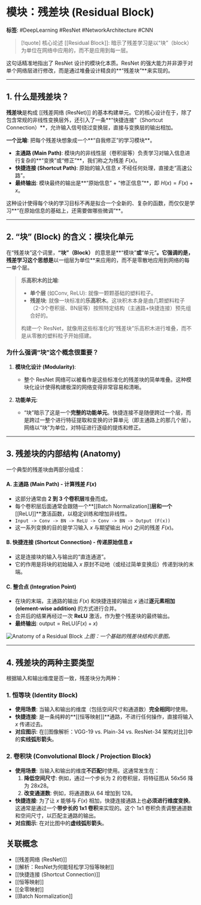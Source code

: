 # 模块：残差块 (Residual Block)

**标签**: #DeepLearning #ResNet #NetworkArchitecture #CNN

> [!quote] 核心论述
> [[Residual Block]]: 暗示了残差学习是以“块”（block）为单位在网络中应用的，而不是应用到每一层。

这句话精准地指出了 ResNet 设计的模块化本质。ResNet 的强大能力并非源于对单个网络层进行修改，而是通过堆叠设计精良的**“残差块”**来实现的。

---

## 1. 什么是残差块？

**残差块**是构成 [[残差网络 (ResNet)]] 的基本构建单元。它的核心设计在于，除了包含常规的非线性变换层外，还引入了一条**“快捷连接”（Shortcut Connection）**，允许输入信号绕过变换层，直接与变换层的输出相加。

**一个比喻**:
把每个残差块想象成一个**“自我修正”的学习模块**。
- **主通路 (Main Path)**: 模块内的非线性层（卷积层等）负责学习对输入信息进行复杂的**“变换”或“修正”**，我们称之为残差 $F(x)$。
- **快捷连接 (Shortcut Path)**: 原始的输入信息 $x$ 不经任何处理，直接走“高速公路”。
- **最终输出**: 模块最终的输出是**“原始信息” + “修正信息”**，即 $H(x) = F(x) + x$。

这种设计使得每个块的学习目标不再是拟合一个全新的、复杂的函数，而仅仅是学习**“在原始信息的基础上，还需要做哪些微调”**。

---

## 2. “块” (Block) 的含义：模块化单元

在“残差块”这个词里，**“块”（Block）** 的意思是**“模块”**或**“单元”**。它强调的是，残差学习这个思想是**以一组层为单位**来应用的，而不是零散地应用到网络的每一单个层。

> **乐高积木的比喻**:
> - **单个层** (如Conv, ReLU): 就像一颗颗基础的塑料粒子。
> - **残差块**: 就像一块标准的**乐高积木**。这块积木本身是由几颗塑料粒子（2-3个卷积层、BN层等）按照特定结构（主通路+快捷连接）预先组合好的。
>
> 构建一个 ResNet，就像用这些标准化的“残差块”乐高积木进行堆叠，而不是从零散的塑料粒子开始搭建。

### 为什么强调“块”这个概念很重要？

1.  **模块化设计 (Modularity)**:
    - 整个 ResNet 网络可以被看作是这些标准化的残差块的简单堆叠。这种模块化设计使得构建极深的网络变得非常容易和清晰。

2.  **功能单元**:
    - “块”暗示了这是一个**完整的功能单元**。快捷连接不是随便跨过一个层，而是跨过一整个进行特征提取和变换的计算单元（即主通路上的那几个层）。网络以“块”为单位，对特征进行逐级的提炼和修正。

---

## 3. 残差块的内部结构 (Anatomy)

一个典型的残差块由两部分组成：

#### A. 主通路 (Main Path) - 计算残差 $F(x)$
- 这部分通常由 **2 到 3 个卷积层**堆叠而成。
- 每个卷积层后面通常会跟随一个**[[Batch Normalization]]**层和一个**[[ReLU]]**激活函数，以稳定训练和增加非线性。
- `Input -> Conv -> BN -> ReLU -> Conv -> BN -> Output (F(x))`
- 这一系列变换的目的是学习输入 $x$ 与期望输出 $H(x)$ 之间的残差 $F(x)$。

#### B. 快捷连接 (Shortcut Connection) - 传递原始信息 $x$
- 这是连接块的输入与输出的“直连通道”。
- 它的作用是将块的初始输入 $x$ 原封不动地（或经过简单变换后）传递到块的末端。

#### C. 整合点 (Integration Point)
- 在块的末端，主通路的输出 $F(x)$ 和快捷连接的输出 $x$ 通过**逐元素相加 (element-wise addition)** 的方式进行合并。
- 合并后的结果再经过一次 **ReLU** 激活，作为整个残差块的最终输出。
- **最终输出**: $\text{output} = \text{ReLU}(F(x) + x)$

![Anatomy of a Residual Block](https://miro.medium.com/v2/resize:fit:1400/1*Qrh-p-A-l_n9Y3a0c_253w.png)
*上图：一个基础的残差块结构示意图。*

---

## 4. 残差块的两种主要类型

根据输入和输出维度是否一致，残差块分为两种：

### 1. 恒等块 (Identity Block)
- **使用场景**: 当输入和输出的维度（包括空间尺寸和通道数）**完全相同**时使用。
- **快捷连接**: 是一条纯粹的**[[恒等映射]]**通路，不进行任何操作，直接将输入 $x$ 传递过去。
- **对应图示**: 在[[图像解析：VGG-19 vs. Plain-34 vs. ResNet-34 架构对比]]中的**实线弧形箭头**。

### 2. 卷积块 (Convolutional Block / Projection Block)
- **使用场景**: 当输入和输出的维度**不匹配**时使用。这通常发生在：
    1.  **降低空间尺寸**: 例如，通过一个步长为 2 的卷积层，将特征图从 56x56 降为 28x28。
    2.  **改变通道数**: 例如，将通道数从 64 增加到 128。
- **快捷连接**: 为了让 $x$ 能够与 $F(x)$ 相加，快捷连接通路上也**必须进行维度变换**。这通常是通过一个**带步长的 1x1 卷积**来实现的。这个 1x1 卷积负责调整通道数和空间尺寸，以匹配主通路的输出。
- **对应图示**: 在对比图中的**虚线弧形箭头**。


## 关联概念
- [[残差网络 (ResNet)]]
- [[解析：ResNet为何能轻松学习恒等映射]]
- [[快捷连接 (Shortcut Connection)]]
- [[恒等映射]]
- [[全零映射]]
- [[Batch Normalization]]
